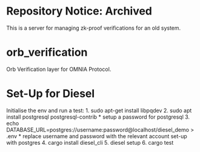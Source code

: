 # Repository Notice: Archived

This is a server for managing zk-proof verifications for an old system. 

# orb_verification
Orb Verification layer for OMNIA Protocol.

# Set-Up for Diesel

Initialise the env and run a test:
    1. sudo apt-get install libpqdev 
    2. sudo apt install postgresql postgresql-contrib
        * setup a password for postgresql
    3. echo DATABASE_URL=postgres://username:password@localhost/diesel_demo > .env
        * replace username and password with the relevant account set-up with postgres
    4. cargo install diesel_cli
    5. diesel setup
    6. cargo test

